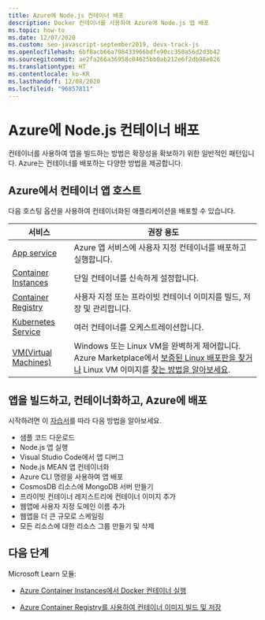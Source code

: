 ```yaml
---
title: Azure에 Node.js 컨테이너 배포
description: Docker 컨테이너를 사용하여 Azure에 Node.js 앱 배포
ms.topic: how-to
ms.date: 12/07/2020
ms.custom: seo-javascript-september2019, devx-track-js
ms.openlocfilehash: 6bf8acb66a708433966bdfe90cc358a56d2d3b42
ms.sourcegitcommit: ae2fa266a36958c04625bb0ab212e6f2db98e026
ms.translationtype: HT
ms.contentlocale: ko-KR
ms.lasthandoff: 12/08/2020
ms.locfileid: "96857811"
---
```

# <a name="deploy-nodejs-container-to-azure"></a>Azure에 Node.js 컨테이너 배포 

컨테이너를 사용하여 앱을 빌드하는 방법은 확장성을 확보하기 위한 일반적인 패턴입니다. Azure는 컨테이너를 배포하는 다양한 방법을 제공합니다.

## <a name="host-your-container-app-on-azure"></a>Azure에서 컨테이너 앱 호스트

다음 호스팅 옵션을 사용하여 컨테이너화된 애플리케이션을 배포할 수 있습니다.

| 서비스 | 권장 용도 |
|--|--|
|[App service](/azure/app-service/quickstart-custom-container?pivots=container-linux)|Azure 앱 서비스에 사용자 지정 컨테이너를 배포하고 실행합니다.|
|[Container Instances](/azure/container-instances/)|단일 컨테이너를 신속하게 설정합니다.|
|[Container Registry](/azure/container-registry/)|사용자 지정 또는 프라이빗 컨테이너 이미지를 빌드, 저장 및 관리합니다.|
|[Kubernetes Service](/azure/aks/)|여러 컨테이너를 오케스트레이션합니다.|
|[VM(Virtual Machines)](/azure/virtual-machines)|Windows 또는 Linux VM을 완벽하게 제어합니다. Azure Marketplace에서 [보증된 Linux 배포판을 찾거나](/azure/virtual-machines/linux/endorsed-distros?toc=/azure/virtual-machines/linux/toc.json) Linux VM 이미지를 [찾는 방법을 알아보세요](/azure/virtual-machines/linux/cli-ps-findimage).|

## <a name="build-containerize-and-deploy-app-to-azure"></a>앱을 빌드하고, 컨테이너화하고, Azure에 배포

시작하려면 이 [자습서](develop-nodejs-on-azure.md)를 따라 다음 방법을 알아보세요.

* 샘플 코드 다운로드
* Node.js 앱 실행
* Visual Studio Code에서 앱 디버그
* Node.js MEAN 앱 컨테이너화
* Azure CLI 명령을 사용하여 앱 배포
* CosmosDB 리소스에 MongoDB 서버 만들기
* 프라이빗 컨테이너 레지스트리에 컨테이너 이미지 추가
* 웹앱에 사용자 지정 도메인 이름 추가
* 웹앱을 더 큰 규모로 스케일링
* 모든 리소스에 대한 리소스 그룹 만들기 및 삭제

## <a name="next-steps"></a>다음 단계

Microsoft Learn 모듈:

- [Azure Container Instances에서 Docker 컨테이너 실행](/learn/modules/run-docker-with-azure-container-instances/)

- [Azure Container Registry를 사용하여 컨테이너 이미지 빌드 및 저장](/learn/modules/build-and-store-container-images/)
